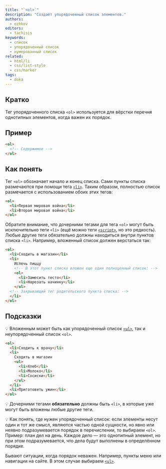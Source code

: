 ```yaml
---
title: "`<ol>`"
description: "Создаёт упорядоченный список элементов."
authors:
  - ezhkov
editors:
  - tachisis
keywords:
  - список
  - упорядоченный список
  - нумерованный список
related:
  - html/li
  - css/list-style
  - css/marker
tags:
  - doka
---
```


## Кратко

Тег упорядоченного списка `<ol>` используется для вёрстки перечня однотипных элементов, когда важен их порядок.

## Пример

```html
<ol>
  <!-- Содержимое -->
</ol>
```

## Как понять

Тег `<ol>` обозначает начало и конец списка. Сами пункты списка размечаются при помощи тега [`<li>`](/html/li/). Таким образом, полностью список размечается с использованием обоих этих тегов:

```html
<ol>
  <li>Первая мировая война</li>
  <li>Вторая мировая война</li>
</ol>
```

Обратите внимание, что дочерними тегами для тега `<ol>` могут быть исключительно теги `<li>` (ещё можно теги [`<script>`](/html/script/), но это редкость). Любые другие теги обязательно должны находиться внутри пунктов списка `<li>`. Например, вложенный список должен верстаться так:

```html
<ol>
  <li>Сходить в магазин</li>
  <li>
    Испечь пиццу
    <!-- В этот пункт списка вложен еще один полноценный список: -->
    <ol>
      <li>Замесить тесто</li>
      <li>Нарезать начинку</li>
    </ol>
  <!-- Закрывающий тег родительского пункта списка: -->
  </li>
</ol>
```

## Подсказки

💡 Вложенным может быть как упорядоченный список [`<ul>`](/html/ul/), так и неупорядоченный список `<ol>`.

```html
<ol>
  <li>Сходить к врачу</li>
  <li>
    Сходить в магазин
    <ul>
      <li>Хлеб</li>
      <li>Молоко</li>
      <li>Сосиски</li>
    </ul>
  </li>
  <li>Приготовить ужин</li>
</ol>
```

💡 Дочерними тегами **обязательно** должны быть `<li>`, в которые уже могут быть вложены любые другие теги.

💡 Как понять, где нужен упорядоченный список: если элементы несут один и тот же смысл, являются частью одной сущности, но явно или неявно подразумевается порядок в перечислении, то выбираем `<ol>`. Пример: план дел на день. Каждое дело — это однотипный элемент, но при этом подразумевается, что дела будут выполнены в определённом порядке.

Бывают ситуации, когда порядок неважен. Например, пункты меню или навигации на сайте. В этом случае выбираем [`<ul>`](/html/ul/).
